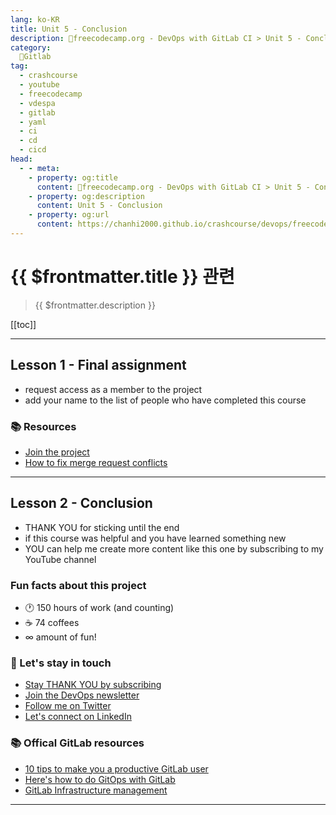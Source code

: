 ```yaml
---
lang: ko-KR
title: Unit 5 - Conclusion
description: 🦊freecodecamp.org - DevOps with GitLab CI > Unit 5 - Conclusion
category:
  🦊Gitlab
tag:
  - crashcourse
  - youtube
  - freecodecamp
  - vdespa
  - gitlab
  - yaml
  - ci
  - cd
  - cicd
head: 
  - - meta:
    - property: og:title
      content: 🦊freecodecamp.org - DevOps with GitLab CI > Unit 5 - Conclusion
    - property: og:description
      content: Unit 5 - Conclusion
    - property: og:url
      content: https://chanhi2000.github.io/crashcourse/devops/freecodecamp-gitlab-ci/5.html
---
```


# {{ $frontmatter.title }} 관련

> {{ $frontmatter.description }}

[[toc]]

---

## Lesson 1 - Final assignment

- request access as a member to the project
- add your name to the list of people who have completed this course

### 📚 Resources

- [Join the project](https://gitlab.com/gitlab-course-public/who-is-learning-gitlab-ci)
- [How to fix merge request conflicts](https://vdespa.medium.com/7f86bf79e58b?sk=b0fd024ce8ddc4a7c3b998be622ab10d)

---

## Lesson 2 - Conclusion

- THANK YOU for sticking until the end
- if this course was helpful and you have learned something new
- YOU can help me create more content like this one by subscribing to my YouTube channel

### Fun facts about this project

- 🕐 150 hours of work (and counting)
- ☕️ 74 coffees
- ∞ amount of fun!

### 💬 Let's stay in touch

- [<FontIcon icon="fa-brands fa-youtube"/>Stay THANK YOU by subscribing](http://www.youtube.com/@vdespa)
- [Join the DevOps newsletter](https://sendfox.com/lp/1x9k59)
- [<FontIcon icon="fa-brands fa-x-twitter"/>Follow me on Twitter](https://twitter.com/vdespa)
- [<FontIcon icon="fa-brands fa-linkedin"/>Let's connect on LinkedIn](https://www.linkedin.com/in/vdespa)

### 📚 Offical GitLab resources

- [10 tips to make you a productive GitLab user](https://about.gitlab.com/blog/2021/02/18/improve-your-gitlab-productivity-with-these-10-tips/)
- [Here's how to do GitOps with GitLab](https://about.gitlab.com/blog/2021/10/21/gitops-with-gitlab/)
- [GitLab Infrastructure management](https://docs.gitlab.com/ee/user/infrastructure/)

---

<TagLinks />